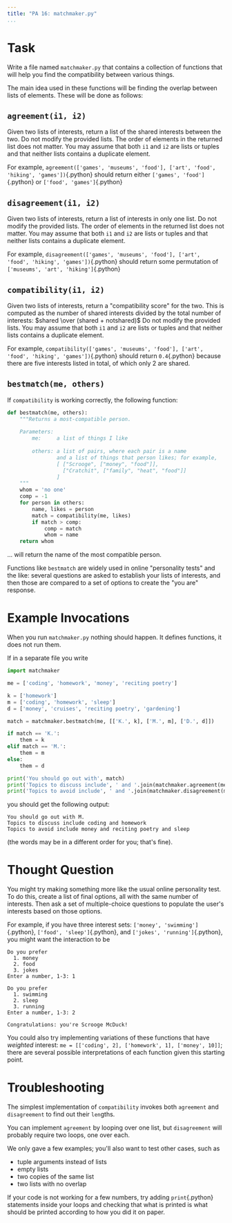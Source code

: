 ```yaml
---
title: "PA 16: matchmaker.py"
...
```


# Task

Write a file named `matchmaker.py` that contains a collection of functions
that will help you find the compatibility between various things.

The main idea used in these functions will be finding the overlap between lists of elements.
These will be done as follows:

## `agreement(i1, i2)`

Given two lists of interests, return a list of the shared interests between the two.
Do not modify the provided lists.
The order of elements in the returned list does not matter.
You may assume that both `i1` and `i2` are lists or tuples and that neither lists contains a duplicate element.

For example, `agreement(['games', 'museums', 'food'], ['art', 'food', 'hiking', 'games'])`{.python} should return either `['games', 'food']`{.python} or `['food', 'games']`{.python}

## `disagreement(i1, i2)`

Given two lists of interests, return a list of interests in only one list.
Do not modify the provided lists.
The order of elements in the returned list does not matter.
You may assume that both `i1` and `i2` are lists or tuples and that neither lists contains a duplicate element.

For example, `disagreement(['games', 'museums', 'food'], ['art', 'food', 'hiking', 'games'])`{.python} should return some permutation of `['museums', 'art', 'hiking']`{.python}

## `compatibility(i1, i2)`

Given two lists of interests, return a "compatibility score" for the two.
This is computed as the number of shared interests divided by the total number of interests:
$shared \over (shared + notshared)$
Do not modify the provided lists.
You may assume that both `i1` and `i2` are lists or tuples and that neither lists contains a duplicate element.

For example, `compatibility(['games', 'museums', 'food'], ['art', 'food', 'hiking', 'games'])`{.python} should return `0.4`{.python} because there are five interests listed in total, of which only 2 are shared.

## `bestmatch(me, others)`

If `compatibility` is working correctly, the following function:

````python
def bestmatch(me, others):
    """Returns a most-compatible person.
    
    Parameters:
        me:     a list of things I like
        
        others: a list of pairs, where each pair is a name 
                and a list of things that person likes; for example,
                [ ["Scrooge", ["money", "food"]], 
                  ["Cratchit", ["family", "heat", "food"]]
                ]
    """
    whom = 'no one'
    comp = -1
    for person in others:
        name, likes = person
        match = compatibility(me, likes)
        if match > comp:
            comp = match
            whom = name
    return whom

````

... will return the name of the most compatible person.

Functions like `bestmatch` are widely used in online "personality tests" and the like:
several questions are asked to establish your lists of interests,
and then those are compared to a set of options to create the "you are" response.

# Example Invocations

When you run `matchmaker.py` nothing should happen.
It defines functions, it does not run them.

If in a separate file you write

````python
import matchmaker

me = ['coding', 'homework', 'money', 'reciting poetry']

k = ['homework']
m = ['coding', 'homework', 'sleep']
d = ['money', 'cruises', 'reciting poetry', 'gardening']

match = matchmaker.bestmatch(me, [['K.', k], ['M.', m], ['D.', d]])

if match == 'K.':
    them = k
elif match == 'M.':
    them = m
else:
    them = d

print('You should go out with', match)
print('Topics to discuss include', ' and '.join(matchmaker.agreement(me, them)))
print('Topics to avoid include', ' and '.join(matchmaker.disagreement(me, them)))
````

you should get the following output:

````
You should go out with M.
Topics to discuss include coding and homework
Topics to avoid include money and reciting poetry and sleep
````

(the words may be in a different order for you; that's fine).

# Thought Question

You might try making something more like the usual online personality test.
To do this, create a list of final options, all with the same number of interests.
Then ask a set of multiple-choice questions to populate the user's interests based on those options.

For example, if you have three interest sets: `['money', 'swimming']`{.python}, `['food', 'sleep']`{.python}, and `['jokes', 'running']`{.python}, you might want the interaction to be

````
Do you prefer
  1. money
  2. food
  3. jokes
Enter a number, 1-3: 1

Do you prefer
  1. swimming
  2. sleep
  3. running
Enter a number, 1-3: 2

Congratulations: you're Scrooge McDuck!
````

You could also try implementing variations of these functions that have *weighted* interest:
`me = [['coding', 2], ['homework', 1], ['money', 10]]`;
there are several possible interpretations of each function given this starting point.


# Troubleshooting

The simplest implementation of `compatibility` invokes both `agreement` and `disagreement` to find out their `len`gths.

You can implement `agreement` by looping over one list, but `disagreement` will probably require two loops, one over each.

We only gave a few examples; you'll also want to test other cases, such as

-   tuple arguments instead of lists
-   empty lists
-   two copies of the same list
-   two lists with no overlap

If your code is not working for a few numbers, try adding `print`{.python} statements inside your loops and checking that what is printed is what should be printed according to how you did it on paper.

